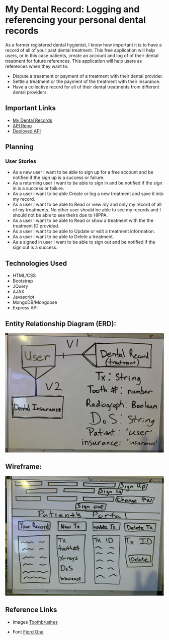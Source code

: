 
# My Dental Record: Logging and referencing your personal dental records

As a former registered dental hygienist, I know how important it is to have a record of all of your past dental treatment. This free application will help users, or in this case patients, create an account and log of of their dental treatment for future references. This application will help users as references when they want to:

- Dispute a treatment or payment of a treatment with their dental provider.
- Settle a treatment or the payment of the treatment with their insurance.
- Have a collective record for all of their dental treatments from different dental providers.

## Important Links

- [My Dental Records](https://hieppie.github.io/myDentalRecord-client/)
- [API Repo](https://github.com/hieppie/myDentalRecord-api)
- [Deployed API](https://lit-depths-28771.herokuapp.com/)



## Planning

### User Stories
- As a new user I want to be able to sign up for a free account and be notified if the sign up is a success or failure.
- As a returning user I want to be able to sign in and be notified if the sign in is a success or failure.
- As a user I want to be able Create or log a new treatment and save it into my record.
- As a user I want to be able to Read or view my and only my record of all of my treatments. No other   user should be able to see my records and I should not be able to see theirs due to HIPPA. 
- As a user I want to be able to Read or show a treatment with the the treatment ID provided. 
- As a user I want to be able to Update or edit a treatment information. 
- As a user I want to be able to Delete a treatment. 
- As a signed in user I want to be able to sign out and be notified if the sign out is a success.


## Technologies Used
 -  HTML/CSS
 -  Bootstrap
 -  JQuery
 -  AJAX
 -  Javascript
 -  MongoDB/Mongoose
 -  Express API

## Entity Relationship Diagram (ERD):

![ERD](./app/images/ERD.jpg)

## Wireframe:

![Wire](./app/images/wireframe.jpg)


## Reference Links

  - Images
  [Toothbrushes](https://images.unsplash.com/photo-1607613009820-a29f7bb81c04?ixlib=rb-1.2.1&ixid=MnwxMjA3fDB8MHxwaG90by1wYWdlfHx8fGVufDB8fHx8&auto=format&fit=crop&w=2080&q=80)


  - Font
 [Fjord One](https://fonts.google.com/specimen/Fjord+One)
